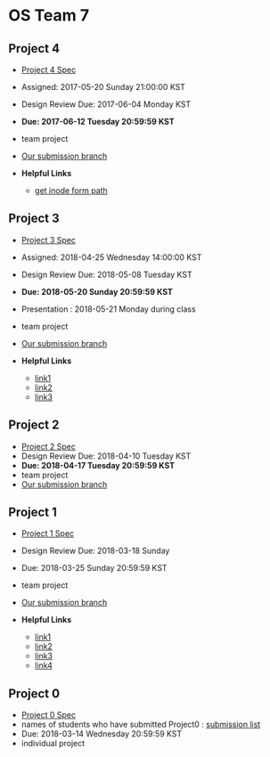 # OS Team 7

## Project 4

* [Project 4 Spec](https://github.com/swsnu/osspr2018/blob/master/doc/Project4.md)  
* Assigned: 2017-05-20 Sunday 21:00:00 KST
* Design Review Due: 2017-06-04 Monday KST
* **Due: 2017-06-12 Tuesday 20:59:59 KST**
* team project
* [Our submission branch](https://github.com/swsnu/os-team7/tree/proj4)

* **Helpful Links**
  * [get inode form path](https://stackoverflow.com/questions/27869570/retrieving-inode-struct-given-the-path-to-a-file)

## Project 3

* [Project 3 Spec](https://github.com/swsnu/osspr2018/blob/master/doc/Project3.md)  
* Assigned: 2018-04-25 Wednesday 14:00:00 KST
* Design Review Due: 2018-05-08 Tuesday KST
* **Due: 2018-05-20 Sunday 20:59:59 KST**
 * Presentation : 2018-05-21 Monday during class
* team project
* [Our submission branch](https://github.com/swsnu/os-team7/tree/proj3)

* **Helpful Links**
  * [link1](https://elixir.bootlin.com/linux/v3.10/source)
  * [link2](http://jake.dothome.co.kr/scheduler/)
  * [link3](http://jake.dothome.co.kr/load-balance-1/)


## Project 2

* [Project 2 Spec](https://github.com/swsnu/osspr2018/blob/master/doc/Project2.md)  
* Design Review Due: 2018-04-10 Tuesday KST
* **Due: 2018-04-17 Tuesday 20:59:59 KST**
* team project
* [Our submission branch](https://github.com/swsnu/os-team7/tree/proj2)

## Project 1

* [Project 1 Spec](https://github.com/swsnu/osspr2018/blob/master/doc/Project1.md)  
* Design Review Due: 2018-03-18 Sunday
* Due: 2018-03-25 Sunday 20:59:59 KST
* team project
* [Our submission branch](https://github.com/swsnu/os-team7/tree/proj1)

* **Helpful Links**
  * [link1](https://m.blog.naver.com/PostView.nhn?blogId=lee_seha&logNo=220339665756&proxyReferer=https%3A%2F%2Fwww.google.co.kr%2F)
  * [link2](https://bbingju.wordpress.com/2013/08/25/linux-kernel-list-h/)
  * [link3](http://linuxholic.tistory.com/entry/%EB%A6%AC%EB%88%85%EC%8A%A4-Taskstruct-%EA%B5%AC%EC%A1%B0)
  * [link4](http://webnautes.tistory.com/554)

## Project 0
* [Project 0 Spec](https://github.com/swsnu/osspr2018/blob/master/doc/Project0.md)
* names of students who have submitted Project0 : [submission list](https://github.com/swsnu/osspr2018/blob/master/doc/Project0Submissions.md)
* Due: 2018-03-14 Wednesday 20:59:59 KST
* individual project
